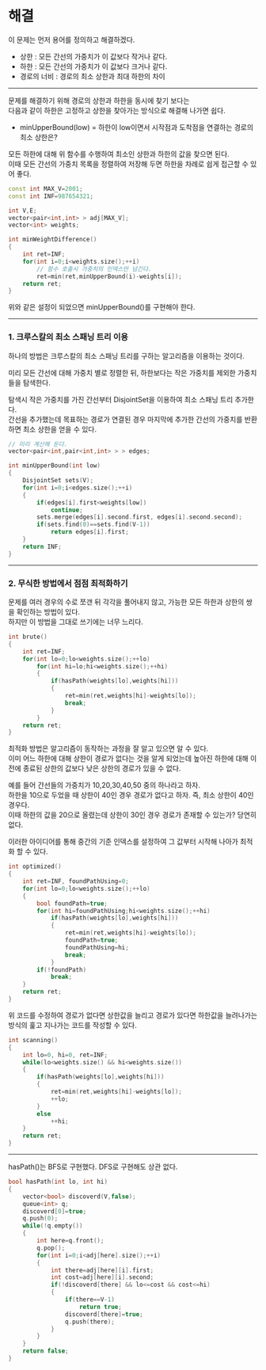 # 해결 

이 문제는 먼저 용어를 정의하고 해결하겠다.  
- 상한 : 모든 간선의 가중치가 이 값보다 작거나 같다.
- 하한 : 모든 간선의 가중치가 이 값보다 크거나 같다. 
- 경로의 너비 : 경로의 최소 상한과 최대 하한의 차이
---
문제를 해결하기 위해 경로의 상한과 하한을 동시에 찾기 보다는  
다음과 같이 하한은 고정하고 상한을 찾아가는 방식으로 해결해 나가면 쉽다.  

- minUpperBound(low) = 하한이 low이면서 시작점과 도착점을 연결하는 경로의 최소 상한은?  

모든 하한에 대해 위 함수를 수행하여 최소인 상한과 하한의 값을 찾으면 된다.  
이때 모든 간선의 가중치 목록을 정렬하여 저장해 두면 하한을 차례로 쉽게 접근할 수 있어 좋다.

```c++
const int MAX_V=2001;
const int INF=987654321;

int V,E;
vector<pair<int,int> > adj[MAX_V];
vector<int> weights;

int minWeightDifference()
{
    int ret=INF;
    for(int i=0;i<weights.size();++i)
        // 함수 호출시 가중치의 인덱스만 넘긴다.
        ret=min(ret,minUpperBound(i)-weights[i]);
    return ret;
}

```

위와 같은 설정이 되었으면 minUpperBound()를 구현해야 한다.

---
### 1. 크루스칼의 최소 스패닝 트리 이용

하나의 방법은 크루스칼의 최소 스패닝 트리를 구하는 알고리즘을 이용하는 것이다.  

미리 모든 간선에 대해 가중치 별로 정렬한 뒤, 하한보다는 작은 가중치를 제외한 가중치들을 탐색한다.  

탐색시 작은 가중치를 가진 간선부터 DisjointSet을 이용하여 최소 스패닝 트리 추가한다.  
간선을 추가했는데 목표하는 경로가 연결된 경우 마지막에 추가한 간선의 가중치를 반환하면 최소 상한을 얻을 수 있다.  
```c++
// 미리 계산해 둔다.
vector<pair<int,pair<int,int> > > edges;

int minUpperBound(int low)
{
    DisjointSet sets(V);
    for(int i=0;i<edges.size();++i)
    {
        if(edges[i].first<weights[low])
            continue;
        sets.merge(edges[i].second.first, edges[i].second.second);
        if(sets.find(0)==sets.find(V-1))
            return edges[i].first;
    }
    return INF;
}
```

---
### 2. 무식한 방법에서 점점 최적화하기
문제를 여러 경우의 수로 쪼갠 뒤 각각을 풀어내지 않고, 가능한 모든 하한과 상한의 쌍을 확인하는 방법이 있다.  
하지만 이 방법을 그대로 쓰기에는 너무 느리다.  
```c++
int brute() 
{
    int ret=INF;
    for(int lo=0;lo<weights.size();++lo)
        for(int hi=lo;hi<weights.size();++hi)
        {
            if(hasPath(weights[lo],weights[hi]))
            {
                ret=min(ret,weights[hi]-weights[lo]);
                break;
            }
        }
    return ret;
}
```

최적화 방법은 알고리즘이 동작하는 과정을 잘 알고 있으면 알 수 있다.  
이미 어느 하한에 대해 상한이 경로가 없다는 것을 알게 되었는데 높아진 하한에 대해 이전에 종료된 상한의 값보다 낮은 상한의 경로가 있을 수 없다.  

예를 들어 간선들의 가중치가 10,20,30,40,50 중의 하나라고 하자.  
하한을 10으로 두었을 때 상한이 40인 경우 경로가 없다고 하자. 즉, 최소 상한이 40인 경우다.  
이때 하한의 값을 20으로 올렸는데 상한이 30인 경우 경로가 존재할 수 있는가? 당연히 없다.   

이러한 아이디어를 통해 중간의 기준 인덱스를 설정하여 그 값부터 시작해 나아가 최적화 할 수 있다.  
```c++
int optimized() 
{
    int ret=INF, foundPathUsing=0;
    for(int lo=0;lo<weights.size();++lo)
    {
        bool foundPath=true;
        for(int hi=foundPathUsing;hi<weights.size();++hi)
            if(hasPath(weights[lo],weights[hi]))
            {
                ret=min(ret,weights[hi]-weights[lo]);
                foundPath=true;
                foundPathUsing=hi;
                break;
            }
        if(!foundPath)
            break;
    }
    return ret;
}
```
위 코드를 수정하여 경로가 없다면 상한값을 늘리고 경로가 있다면 하한값을 늘려나가는 방식의 훑고 지나가는 코드를 작성할 수 있다.  
```c++
int scanning() 
{
    int lo=0, hi=0, ret=INF;
    while(lo<weights.size() && hi<weights.size())
    {
        if(hasPath(weights[lo],weights[hi]))
        {
            ret=min(ret,weights[hi]-weights[lo]);
            ++lo;
        }
        else
            ++hi;
    }
    return ret;
}
```

---
hasPath()는 BFS로 구현했다. DFS로 구현해도 상관 없다.  
```c++
bool hasPath(int lo, int hi)
{
    vector<bool> discoverd(V,false);
    queue<int> q;
    discoverd[0]=true;
    q.push(0);
    while(!q.empty())
    {
        int here=q.front();
        q.pop();
        for(int i=0;i<adj[here].size();++i)
        {
            int there=adj[here][i].first;
            int cost=adj[here][i].second;
            if(!discoverd[there] && lo<=cost && cost<=hi)
            {
                if(there==V-1)
                    return true;
                discoverd[there]=true;
                q.push(there);
            }
        }
    }
    return false;
}
```
